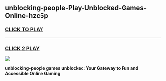 
## unblocking-people-Play-Unblocked-Games-Online-hzc5p
<h3>
<a href="https://premium76.site?title=unblocking-people&ref=25A">CLICK TO PLAY</a></h3>
<hr>

<h3>
<a href="https://premium76.site?title=unblocking-people&ref=25A">CLICK 2 PLAY</a>
  
</h3>

<a href="https://premium76.site?title=unblocking-people&ref=25A"><img src="https://clearcache.store/games.png"></a>


**unblocking-people games unblocked: Your Gateway to Fun and Accessible Online Gaming**
